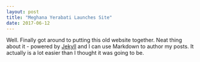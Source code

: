 ```yaml
---
layout: post
title: "Meghana Yerabati Launches Site"
date: 2017-06-12
---
```


Well. Finally got around to putting this old website together. Neat thing about it - powered by [Jekyll](http://jekyllrb.com) and I can use Markdown to author my posts. It actually is a lot easier than I thought it was going to be.
